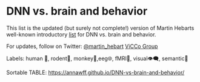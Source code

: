 # DNN vs. brain and behavior
This list is the updated  (but surely not complete!) version of Martin Hebarts well-known introductory [list](https://docs.google.com/document/d/1qil2ylAnw6XrHPymYjKKYNDJn2qZQYA_Qg2_ijl-MaQ/edit#heading=h.oj7nw2h2lp7j) for DNN vs. brain and behavior.

For updates, follow on Twitter: [@martin_hebart](https://twitter.com/martin_hebart)
[ViCCo Group](https://hebartlab.com/)

Labels: human	:standing_person:, rodent:rat:, monkey:monkey:,eeg:globe_with_meridians:, fMRI:brain:, visual:eye_speech_bubble:, semantic:speech_balloon:

Sortable TABLE: https://annawff.github.io/DNN-vs-brain-and-behavior/
